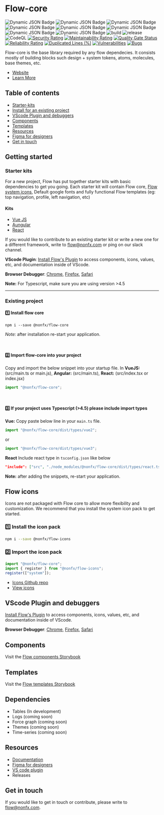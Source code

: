 # Flow-core

![Dynamic JSON Badge](https://img.shields.io/badge/dynamic/json?url=https%3A%2F%2Fraw.githubusercontent.com%2Follionorg%2Fflow-core%2Fmain%2Fpackages%2Fflow-core%2Fpackage.json&query=%24.version&prefix=v&logo=npm&label=%40ollion%2Fflow-core) ![Dynamic JSON Badge](https://img.shields.io/badge/dynamic/json?url=https%3A%2F%2Fraw.githubusercontent.com%2Follionorg%2Fflow-core%2Fmain%2Fpackages%2Fflow-form-builder%2Fpackage.json&query=%24.version&prefix=v&logo=npm&label=%40ollion%2Fflow-form-builder) ![Dynamic JSON Badge](https://img.shields.io/badge/dynamic/json?url=https%3A%2F%2Fraw.githubusercontent.com%2Follionorg%2Fflow-core%2Fmain%2Fpackages%2Fflow-table%2Fpackage.json&query=%24.version&prefix=v&logo=npm&label=%40ollion%2Fflow-table) ![Dynamic JSON Badge](https://img.shields.io/badge/dynamic/json?url=https%3A%2F%2Fraw.githubusercontent.com%2Follionorg%2Fflow-core%2Fmain%2Fpackages%2Fflow-lineage%2Fpackage.json&query=%24.version&prefix=v&logo=npm&label=%40ollion%2Fflow-lineage) ![Dynamic JSON Badge](https://img.shields.io/badge/dynamic/json?url=https%3A%2F%2Fraw.githubusercontent.com%2Follionorg%2Fflow-core%2Fmain%2Fpackages%2Fflow-log%2Fpackage.json&query=%24.version&prefix=v&logo=npm&label=%40ollion%2Fflow-log) ![Dynamic JSON Badge](https://img.shields.io/badge/dynamic/json?url=https%3A%2F%2Fraw.githubusercontent.com%2Follionorg%2Fflow-core%2Fmain%2Fpackages%2Fflow-code-editor%2Fpackage.json&query=%24.version&prefix=v&logo=npm&label=%40ollion%2Fflow-code-editor) ![Dynamic JSON Badge](https://img.shields.io/badge/dynamic/json?url=https%3A%2F%2Fraw.githubusercontent.com%2Follionorg%2Fflow-core%2Fmain%2Fpackages%2Fflow-md-editor%2Fpackage.json&query=%24.version&prefix=v&logo=npm&label=%40ollion%2Fflow-md-editor)
![Dynamic JSON Badge](https://img.shields.io/badge/dynamic/json?url=https%3A%2F%2Fraw.githubusercontent.com%2Follionorg%2Fflow-core%2Fmain%2Fpackages%2Fflow-core%2Fpackage.json&query=%24.license&label=license) ![build](https://github.com/nonfx/flow-core/actions/workflows/build.yml/badge.svg) ![release](https://github.com/nonfx/flow-core/actions/workflows/release.yml/badge.svg) ![CodeQL](https://github.com/nonfx/flow-core/workflows/CodeQL/badge.svg) [![Security Rating](https://sonarcloud.io/api/project_badges/measure?project=cldcvr_flow-core&metric=security_rating)](https://sonarcloud.io/summary/new_code?id=cldcvr_flow-core) [![Maintainability Rating](https://sonarcloud.io/api/project_badges/measure?project=cldcvr_flow-core&metric=sqale_rating)](https://sonarcloud.io/summary/new_code?id=cldcvr_flow-core) [![Quality Gate Status](https://sonarcloud.io/api/project_badges/measure?project=cldcvr_flow-core&metric=alert_status)](https://sonarcloud.io/summary/new_code?id=cldcvr_flow-core) [![Reliability Rating](https://sonarcloud.io/api/project_badges/measure?project=cldcvr_flow-core&metric=reliability_rating)](https://sonarcloud.io/summary/new_code?id=cldcvr_flow-core) [![Duplicated Lines (%)](https://sonarcloud.io/api/project_badges/measure?project=cldcvr_flow-core&metric=duplicated_lines_density)](https://sonarcloud.io/summary/new_code?id=cldcvr_flow-core) [![Vulnerabilities](https://sonarcloud.io/api/project_badges/measure?project=cldcvr_flow-core&metric=vulnerabilities)](https://sonarcloud.io/summary/new_code?id=cldcvr_flow-core) [![Bugs](https://sonarcloud.io/api/project_badges/measure?project=cldcvr_flow-core&metric=bugs)](https://sonarcloud.io/summary/new_code?id=cldcvr_flow-core)

Flow-core is the base library required by any flow dependecies. It consists mostly of building blocks such design + system tokens, atoms, molecules, base themes, etc.

- [Website](https://flow.ollion.com/)
- [Learn More](https://github.com/nonfx/flow-core/blob/main/ABOUT.md)

## Table of contents

- [Starter-kits](#starter-kits)
- [Install for an existing project](#existing-project)
- [VScode Plugin and debuggers](#vscode-plugin-and-debuggers)
- [Components](https://flow.ollion.com/v2/index.html)
- [Templates](https://flow.ollion.com/templates/index.html)
- [Resources](#resources)
- [Figma for designers](https://www.figma.com/community/file/1240565037876928288/Flow-UI-Kit)
- [Get in touch](#get-in-touch)

## Getting started

### Starter kits

For a new project, Flow has put together starter kits with basic dependencies to get you going. Each starter kit will contain Flow core, [Flow system icons](https://github.com/ollionorg/flow-icon), Default google fonts and fully functional Flow templates (eg: top navigation, profile, left navigation, etc)

#### Kits

- [Vue JS](https://github.com/ollionorg/flow-starterkit-vue)
- [Aungular](https://github.com/ollionorg/flow-starterkit-angular)
- [React](https://github.com/ollionorg/flow-starterkit-react)

If you would like to contribute to an existing starter kit or write a new one for a different framework, write to <flow@nonfx.com> or ping on our slack channel.

**VScode Plugin**: [Install Flow's Plugin](https://marketplace.visualstudio.com/items?itemName=dev-vikas.flow-intellisense-vscode) to access components, icons, values, etc, and documentation inside of VScode.

**Browser Debugger**: [Chrome](https://chrome.google.com/webstore/detail/web-component-devtools/gdniinfdlmmmjpnhgnkmfpffipenjljo), [Firefox](https://addons.mozilla.org/en-US/firefox/addon/web-component-devtools/), [Safari](https://developer.apple.com/documentation/safariservices/safari_web_extensions/adding_a_web_development_tool_to_safari_web_inspector)

**Note:** For Typescript, make sure you are using version >4.5

---

### Existing project

#### 1️⃣ Install flow core

`npm i --save @nonfx/flow-core`

_Note:_ after installation re-start your application.

<br>

#### 2️⃣ Import flow-core into your project

Copy and import the below snippet into your startup file. In **VueJS:** (src/main.ts or main.js), **Angular:** (src/main.ts), **React:** (src/index.tsx or index.jsx)

```JavaScript
import "@nonfx/flow-core";
```

<br>

#### 3️⃣ If your project uses Typescript (>4.5) please include import types

**Vue:**
Copy paste below line in your `main.ts` file.

```JavaScript
import "@nonfx/flow-core/dist/types/vue2";
```

or

```JavaScript
import "@nonfx/flow-core/dist/types/vue3";
```

**React**
Include react type in `tsconfig.json` like below

```JSON
"include": ["src", "./node_modules/@nonfx/flow-core/dist/types/react.ts"]
```

**Note:** after adding the snippets, re-start your application.

## Flow icons

Icons are not packaged with Flow core to allow more flexibility and customization. We recommend that you install the system icon pack to get started.

### 1️⃣ Install the icon pack

```sh
npm i --save @nonfx/flow-icons
```

### 2️⃣ Import the icon pack

```javascript
import "@nonfx/flow-core";
import { register } from "@nonfx/flow-icons";
register(["system"]);
```

- [Icons Github repo](https://github.com/ollionorg/flow-icon)
- [View icons](https://flow.ollion.com/icons/index.html)

## VScode Plugin and debuggers

[Install Flow's Plugin](https://marketplace.visualstudio.com/items?itemName=dev-vikas.flow-intellisense-vscode) to access components, icons, values, etc, and documentation inside of VScode.

**Browser Debugger**: [Chrome](https://chrome.google.com/webstore/detail/web-component-devtools/gdniinfdlmmmjpnhgnkmfpffipenjljo), [Firefox](https://addons.mozilla.org/en-US/firefox/addon/web-component-devtools/), [Safari](https://developer.apple.com/documentation/safariservices/safari_web_extensions/adding_a_web_development_tool_to_safari_web_inspector)

## Components

Visit the [Flow components Storybook](https://flow.ollion.com/v2/index.html)

## Templates

Visit the [Flow templates Storybook](https://flow.ollion.com/templates/index.html)

## Dependencies

- Tables (In development)
- Logs (coming soon)
- Force graph (coming soon)
- Themes (coming soon)
- Time-series (coming soon)

## Resources

- [Documentation](https://drive.google.com/drive/u/0/folders/1K4TLqpqrY0BNjQZ4fwZK_ZF-9M69Q4is)
- [Figma for designers](https://www.figma.com/community/file/1240565037876928288/Flow-UI-Kit)
- [VS code plugin](https://marketplace.visualstudio.com/items?itemName=dev-vikas.flow-intellisense-vscode)
- Releases

## Get in touch

If you would like to get in touch or contribute, please write to <flow@nonfx.com>.
